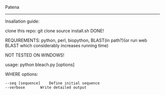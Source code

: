 Patena


--------------------------------------------------------------------------

Insallation guide:

clone this repo: git clone 
source install.sh
DONE!

REQUIREMENTS: python, perl, biopython, BLAST(in path?)(or run web BLAST which considerably increases running time) 


NOT TESTED ON WINDOWS!


usage:   python bleach.py  [options]

WHERE options:
	
	--seq [sequence]	Define initial sequence
	--verbose		Write detailed output

